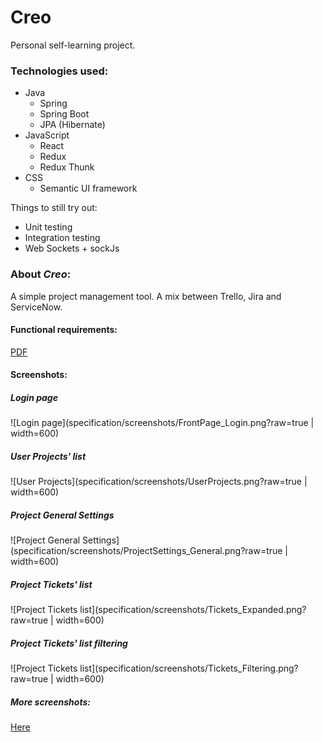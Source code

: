 # Creo 
Personal self-learning project.

### Technologies used:
* Java
    - Spring
    - Spring Boot
    - JPA (Hibernate)
* JavaScript
    - React
    - Redux
    - Redux Thunk
* CSS
    - Semantic UI framework

Things to still try out:
- Unit testing
- Integration testing
- Web Sockets + sockJs
    
### About _Creo_:
A simple project management tool. A mix between Trello, Jira and ServiceNow.

#### Functional requirements:
[PDF](specification/Functional_Requirements.pdf)

#### Screenshots:

##### Login page

![Login page](specification/screenshots/FrontPage_Login.png?raw=true | width=600)

##### User Projects' list

![User Projects](specification/screenshots/UserProjects.png?raw=true | width=600)

##### Project General Settings

![Project General Settings](specification/screenshots/ProjectSettings_General.png?raw=true | width=600)

##### Project Tickets' list

![Project Tickets list](specification/screenshots/Tickets_Expanded.png?raw=true | width=600)

##### Project Tickets' list filtering

![Project Tickets list](specification/screenshots/Tickets_Filtering.png?raw=true | width=600)

##### More screenshots:

[Here](specification/screenshots)




